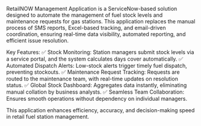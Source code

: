 
RetailNOW Management Application is a ServiceNow-based solution designed to automate the management of fuel stock levels and maintenance requests for gas stations. 
This application replaces the manual process of SMS reports, Excel-based tracking, and email-driven coordination, ensuring real-time data visibility, automated reporting, and efficient issue resolution.

Key Features:
✅ Stock Monitoring: Station managers submit stock levels via a service portal, and the system calculates days cover automatically.
✅ Automated Dispatch Alerts: Low-stock alerts trigger timely fuel dispatch, preventing stockouts.
✅ Maintenance Request Tracking: Requests are routed to the maintenance team, with real-time updates on resolution status.
✅ Global Stock Dashboard: Aggregates data instantly, eliminating manual collation by business analysts.
✅ Seamless Team Collaboration: Ensures smooth operations without dependency on individual managers.

This application enhances efficiency, accuracy, and decision-making speed in retail fuel station management.
